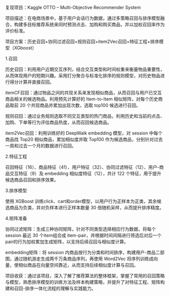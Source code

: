 复现项目：Kaggle OTTO – Multi-Objective Recommender System

项目描述：在电商场景中，基于用户会话行为数据，通过多策略召回与排序模型融合，构建多目标推荐系统来同时预测点击、加购和购买商品，并以加权召回率作为评价标准。

项目方案：历史召回+协同过滤召回+规则召回+item2Vec召回+特征工程+排序模型（XGboost）

1.召回

历史召回：利用用户近期交互序列，结合交互类型和时间权重来衡量物品重要性，从而体现用户的短期兴趣。采用打分聚合与标准化排序的规则模型，对历史物品进行得分计算并直接召回。

itemCF召回：通过物品之间的共现关系来发现相似商品，从而召回与用户已交互商品相关的候选物品。利用预先计算好的 Item-to-Item 相似矩阵，对每个历史商品取前 20 个共现商品并累加出现次数，选取 top100 候选进行召回。

规则召回：通过业务规则选取不同交互类型的热门商品，利用历史和当前的点击、加购、下单等行为评估商品热度，从而召回候选商品。

item2Vec召回：利用训练好的 DeepWalk embedding 模型，对 session 中每个商品找 Top20 相似商品，累加相似度并取 Top100 作为候选商品，分别针对过去一周和过去一个月的数据进行召回。

2.特征工程

召回特征（16）、商品特征（41）、用户特征（32）、协同过滤特征（12）、用户-商品交互特征（9）及 embedding 相似度特征（12），共计 122 个特征，用于提升候选商品召回和排序效果。

3.排序模型

使用 XGBoost 训练click、cart和order模型，以用户行为正样本为正类，其余候选商品为负类，并对负样本进行正样本数量 30 倍随机采样，从而提升排序精度。

4.矩阵准备

协同过滤矩阵：生成三种协同矩阵，针对不同类型选择相应行为数据，将每个 session 最近 30 个item组合成 item-pair，并根据时间间隔进行筛选后对后一个pair的行为加权累加生成矩阵，以支持后续召回与相似度计算。

embedding矩阵：将 session 内商品按行为分类和时间排序，构建用户-商品二部图，通过随机游走生成两千万条商品序列，再使用 Word2Vec 将序列训练成向量，使相似商品在向量空间靠近，从而支持后续相似度计算与召回。

项目收获：通过该项目，深入了解了推荐算法的整体框架，掌握了常用的召回策略与模型，熟悉排序模型的训练方法及样本构建策略，并提升了对特征工程、矩阵构建和召回-排序一体化流程的理解与实践能力。
